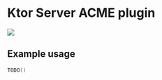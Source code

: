 # Ktor Server ACME plugin

[![](https://jitpack.io/v/lion7/ktor-server-acme.svg)](https://jitpack.io/#lion7/ktor-server-acme)

## Example usage

```kotlin
TODO()
```
